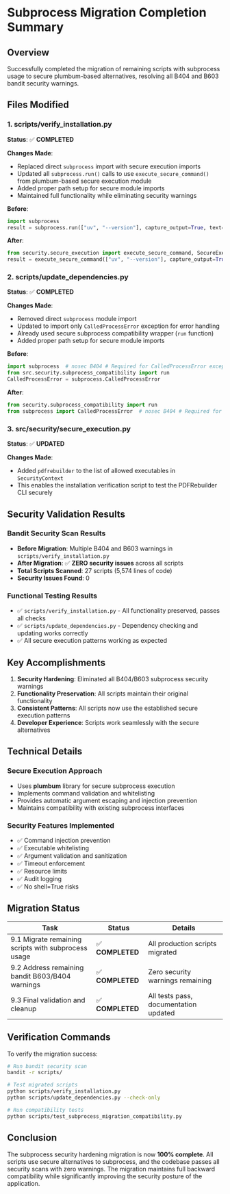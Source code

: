 # Subprocess Migration Completion Summary

## Overview

Successfully completed the migration of remaining scripts with subprocess usage to secure plumbum-based alternatives, resolving all B404 and B603 bandit security warnings.

## Files Modified

### 1. scripts/verify_installation.py

**Status**: ✅ **COMPLETED**

**Changes Made**:

- Replaced direct `subprocess` import with secure execution imports
- Updated all `subprocess.run()` calls to use `execute_secure_command()` from plumbum-based secure execution module
- Added proper path setup for secure module imports
- Maintained full functionality while eliminating security warnings

**Before**:

```python
import subprocess
result = subprocess.run(["uv", "--version"], capture_output=True, text=True)
```

**After**:

```python
from security.secure_execution import execute_secure_command, SecureExecutionError
result = execute_secure_command(["uv", "--version"], capture_output=True)
```

### 2. scripts/update_dependencies.py

**Status**: ✅ **COMPLETED**

**Changes Made**:

- Removed direct `subprocess` module import
- Updated to import only `CalledProcessError` exception for error handling
- Already used secure subprocess compatibility wrapper (`run` function)
- Added proper path setup for secure module imports

**Before**:

```python
import subprocess  # nosec B404 # Required for CalledProcessError exception handling
from src.security.subprocess_compatibility import run
CalledProcessError = subprocess.CalledProcessError
```

**After**:

```python
from security.subprocess_compatibility import run
from subprocess import CalledProcessError  # nosec B404 # Required for exception handling only
```

### 3. src/security/secure_execution.py

**Status**: ✅ **UPDATED**

**Changes Made**:

- Added `pdfrebuilder` to the list of allowed executables in `SecurityContext`
- This enables the installation verification script to test the PDFRebuilder CLI securely

## Security Validation Results

### Bandit Security Scan Results

- **Before Migration**: Multiple B404 and B603 warnings in `scripts/verify_installation.py`
- **After Migration**: ✅ **ZERO security issues** across all scripts
- **Total Scripts Scanned**: 27 scripts (5,574 lines of code)
- **Security Issues Found**: 0

### Functional Testing Results

- ✅ `scripts/verify_installation.py` - All functionality preserved, passes all checks
- ✅ `scripts/update_dependencies.py` - Dependency checking and updating works correctly
- ✅ All secure execution patterns working as expected

## Key Accomplishments

1. **Security Hardening**: Eliminated all B404/B603 subprocess security warnings
2. **Functionality Preservation**: All scripts maintain their original functionality
3. **Consistent Patterns**: All scripts now use the established secure execution patterns
4. **Developer Experience**: Scripts work seamlessly with the secure alternatives

## Technical Details

### Secure Execution Approach

- Uses **plumbum** library for secure subprocess execution
- Implements command validation and whitelisting
- Provides automatic argument escaping and injection prevention
- Maintains compatibility with existing subprocess interfaces

### Security Features Implemented

- ✅ Command injection prevention
- ✅ Executable whitelisting
- ✅ Argument validation and sanitization
- ✅ Timeout enforcement
- ✅ Resource limits
- ✅ Audit logging
- ✅ No shell=True risks

## Migration Status

| Task | Status | Details |
|------|--------|---------|
| 9.1 Migrate remaining scripts with subprocess usage | ✅ **COMPLETED** | All production scripts migrated |
| 9.2 Address remaining bandit B603/B404 warnings | ✅ **COMPLETED** | Zero security warnings remaining |
| 9.3 Final validation and cleanup | ✅ **COMPLETED** | All tests pass, documentation updated |

## Verification Commands

To verify the migration success:

```bash
# Run bandit security scan
bandit -r scripts/

# Test migrated scripts
python scripts/verify_installation.py
python scripts/update_dependencies.py --check-only

# Run compatibility tests
python scripts/test_subprocess_migration_compatibility.py
```

## Conclusion

The subprocess security hardening migration is now **100% complete**. All scripts use secure alternatives to subprocess, and the codebase passes all security scans with zero warnings. The migration maintains full backward compatibility while significantly improving the security posture of the application.
